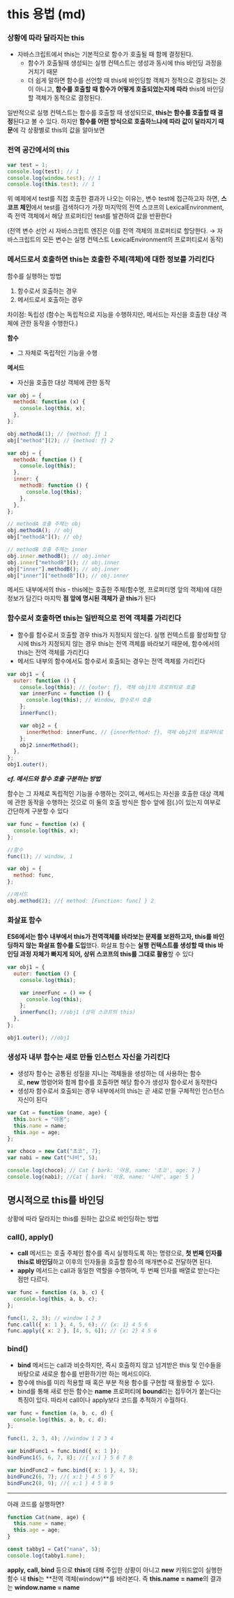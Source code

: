# this 용법 (md)

### **상황에 따라 달라지는 this**

- 자바스크립트에서 this는 기본적으로 함수가 호출될 때 함께 결정된다.
  - 함수가 호출될때 생성되는 실행 컨텍스트는 생성과 동시에 this 바인딩 과정을 거치기 때문
  - 더 쉽게 말하면 함수를 선언할 때 this에 바인딩할 객체가 정적으로 결정되는 것이 아니고, **함수를 호출할 때 함수가 어떻게 호출되었는지에 따라** this에 바인딩할 객체가 동적으로 결정된다.

일반적으로 실행 컨텍스트는 함수를 호출할 때 생성되므로, **this는 함수를 호출할 때 결정**된다고 볼 수 있다. 하지만 **함수를 어떤 방식으로 호출하느냐에 따라 값이 달라지기 때문**에 각 상황별로 this의 값을 알아보면

### **전역 공간에서의 this**

```jsx
var test = 1;
console.log(test); // 1
console.log(window.test); // 1
console.log(this.test); // 1
```

위 예제에서 test를 직접 호출한 결과가 나오는 이유는, 변수 test에 접근하고자 하면, **스코프 체인**에서 test를 검색하다가 가장 마지막의 전역 스코프의 LexicalEnvironment, 즉 전역 객체에서 해당 프로퍼티인 test를 발견하여 값을 반환한다

(전역 변수 선언 시 자바스크립트 엔진은 이를 전역 객체의 프로퍼티로 할당한다. → 자바스크립트의 모든 변수는 실행 컨텍스트 LexicalEnvironment의 프로퍼티로서 동작)

### **메서드로서 호출하면 this는 호출한 주체(객체)에 대한 정보를 가리킨다**

함수를 실행하는 방법

1. 함수로서 호출하는 경우
2. 메서드로서 호출하는 경우

차이점: 독립성 (함수는 독립적으로 지능을 수행하지만, 메서드는 자신을 호출한 대상 객체에 관한 동작을 수행한다.)

**함수**

- 그 자체로 독립적인 기능을 수행

**메서드**

- 자신을 호출한 대상 객체에 관한 동작

```jsx
var obj = {
  methodA: function (x) {
    console.log(this, x);
  },
};

obj.methodA(1); // {method: ƒ} 1
obj["method"](2); // {method: ƒ} 2
```

```jsx
var obj = {
  methodA: function () {
    console.log(this);
  },
  inner: {
    methodB: function () {
      console.log(this);
    },
  },
};

// methodA 호출 주체는 obj
obj.methodA(); // obj
obj["methodA"](); // obj

// methodB 호출 주체는 inner
obj.inner.methodB(); // obj.inner
obj.inner["methodB"](); // obj.inner
obj["inner"].methodB(); // obj.inner
obj["inner"]["methodB"](); // obj.inner
```

메서드 내부에서의 this - this에는 호출한 주체(함수명, 프로퍼티명 앞의 객체)에 대한 정보가 담긴다 마지막 **점 앞에 명시된 객체가 곧 this**가 된다

### **함수로서 호출하면 this는 일반적으로 전역 객체를 가리킨다**

- 함수를 함수로서 호출할 경우 this가 지정되지 않는다. 실행 컨텍스트를 활성화할 당시에 this가 지정되지 않는 경우 this는 전역 객체를 바라보기 때문에, 함수에서의 this는 전역 객체를 가리킨다
- 메서드 내부의 함수에서도 함수로서 호출되는 경우는 전역 객체를 가리킨다

```jsx
var obj1 = {
  outer: function () {
    console.log(this); // {outer: ƒ}, 객체 obj1의 프로퍼티로 호출
    var innerFunc = function () {
      console.log(this); // Window, 함수로서 호출
    };
    innerFunc();

    var obj2 = {
      innerMethod: innerFunc, // {innerMethod: ƒ}, 객체 obj2의 프로퍼티로 호출
    };
    obj2.innerMethod();
  },
};
obj1.outer();
```

**_cf. 메서드와 함수 호출 구분하는 방법_**

함수는 그 자체로 독립적인 기능을 수행하는 것이고, 메서드는 자신을 호출한 대상 객체에 관한 동작을 수행하는 것으로 이 둘의 호출 방식은 함수 앞에 점(.)이 있는지 여부로 간단하게 구분할 수 있다

```jsx
var func = function (x) {
  console.log(this, x);
};

//함수
func(1); // window, 1

var obj = {
  method: func,
};

//메서드
obj.method(2); //{ method: [Function: func] } 2
```

### 화살표 함수

**ES6에서는 함수 내부에서 this가 전역객체를 바라보는 문제를 보완하고자, this를 바인딩하지 않는 화살표 함수를 도입**했다. 화살표 함수는 **실행 컨텍스트를 생성할 때 this 바인딩 과정 자체가 빠지게 되어, 상위 스코프의 this를 그대로 활용**할 수 있다

```jsx
var obj1 = {
  outer: function () {
    console.log(this);

    var innerFunc = () => {
      console.log(this);
    };
    innerFunc(); //obj1 (상위 스코프의 this)
  },
};

obj1.outer(); //obj1
```

### **생성자 내부 함수는 새로 만들 인스턴스 자신을 가리킨다**

- 생성자 함수는 공통된 성질을 지니는 객체들을 생성하는 데 사용하는 함수로, **new** 명령어와 함께 함수를 호출하면 해당 함수가 생성자 함수로서 동작한다
- 생성자 함수로서 호출되는 경우 내부에서의 this는 곧 새로 만들 구체적인 인스턴스 자신이 된다

```jsx
var Cat = function (name, age) {
  this.bark = "야옹";
  this.name = name;
  this.age = age;
};

var choco = new Cat("초코", 7);
var nabi = new Cat("나비", 5);

console.log(choco); // Cat { bark: '야옹, name: '초코', age: 7 }
console.log(nabi); //Cat { bark: '야옹, name: '나비', age: 5 }
```

## **명시적으로 this를 바인딩**

상황에 따라 달라지는 this를 원하는 값으로 바인딩하는 방법

### **call(), apply()**

- **call** 메서드는 호출 주체인 함수를 즉시 실행하도록 하는 명령으로, **첫 번째 인자를 this로 바인딩**하고 이후의 인자들을 호출할 함수의 매개변수로 전달하면 된다.
- **apply** 메서드는 call과 동일한 역할을 수행하며, 두 번째 인자를 배열로 받는다는 점만 다르다.

```jsx
var func = function (a, b, c) {
  console.log(this, a, b, c);
};

func(1, 2, 3); // window 1 2 3
func.call({ x: 1 }, 4, 5, 6); // {x: 1} 4 5 6
func.apply({ x: 2 }, [4, 5, 6]); // {x: 2} 4 5 6
```

### **bind()**

- **bind** 메서드는 call과 비슷하지만, 즉시 호출하지 않고 넘겨받은 this 및 인수들을 바탕으로 새로운 함수를 반환하기만 하는 메서드이다.
- 함수에 this를 미리 적용할 때 혹은 부분 적용 함수를 구현할 때 활용할 수 있다.
- bind를 통해 새로 만든 함수는 **name** 프로퍼티에 **bound**라는 접두어가 붙는다는 특징이 있다. 따라서 call이나 apply보다 코드를 추적하기 수월하다.

```jsx
var func = function (a, b, c, d) {
  console.log(this, a, b, c, d);
};

func(1, 2, 3, 4); //window 1 2 3 4

var bindFunc1 = func.bind({ x: 1 });
bindFunc1(5, 6, 7, 8); //{ x:1 } 5 6 7 8

var bindFunc2 = func.bind({ x: 1 }, 4, 5);
bindFunc2(6, 7); //{ x:1 } 4 5 6 7
bindFunc2(8, 9); //{ x:1 } 4 5 8 9
```

---

아래 코드를 실행하면?

```jsx
function Cat(name, age) {
  this.name = name;
  this.age = age;
}

const tabby1 = Cat("nana", 5);
console.log(tabby1.name);
```

**apply, call, bind** 등으로 **this**에 대해 주입한 상황이 아니고 **new** 키워드없이 실행한 함수 내 **this**는 **전역 객체(window)**를 바라본다.
즉 **this.name = name**의 결과는 **window.name = name**
